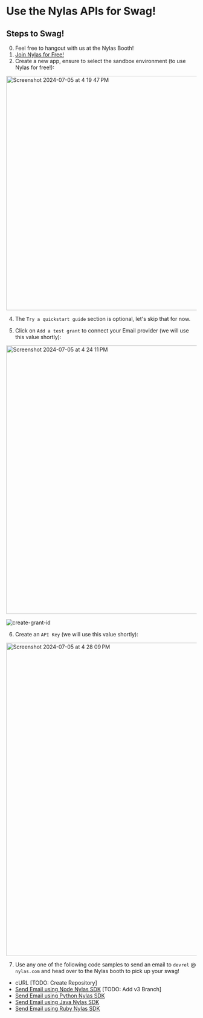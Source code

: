 # Use the Nylas APIs for Swag!

## Steps to Swag!
0. Feel free to hangout with us at the Nylas Booth!
2. <a href="https://hubs.ly/Q02CgmYW0" target="_blank">Join Nylas for Free!</a>
3. Create a new app, ensure to select the sandbox environment (to use Nylas for free!):
<img width="618" alt="Screenshot 2024-07-05 at 4 19 47 PM" src="https://github.com/nylas-samples/nylas-api-for-swag/assets/553578/b3c23bc9-09fe-446e-bc3e-7b7cc774c6a0">

4. The `Try a quickstart guide` section is optional, let's skip that for now.

5. Click on `Add a test grant` to connect your Email provider (we will use this value shortly):

<img width="708" alt="Screenshot 2024-07-05 at 4 24 11 PM" src="https://github.com/nylas-samples/nylas-api-for-swag/assets/553578/1926c2e5-fae1-4242-95ca-ae74bf876321">

![create-grant-id](https://github.com/nylas-samples/nylas-api-for-swag/assets/553578/2159d91a-4fca-4832-a204-d19bb8d9ff4a)

6. Create an `API Key` (we will use this value shortly):
<img width="826" alt="Screenshot 2024-07-05 at 4 28 09 PM" src="https://github.com/nylas-samples/nylas-api-for-swag/assets/553578/7e57c32a-1a4b-40e4-bcc4-21cd5c9e66e6">

7. Use any one of the following code samples to send an email to `devrel` @ `nylas.com` and head over to the Nylas booth to pick up your swag!

- cURL [TODO: Create Repository]
- [Send Email using Node Nylas SDK](https://github.com/nylas-samples/node-email-send) [TODO: Add v3 Branch]
- [Send Email using Python Nylas SDK](https://github.com/nylas-samples/python-email-send/tree/python_v3)
- [Send Email using Java Nylas SDK](https://github.com/nylas-samples/java-email-send-form/tree/java-v3)
- [Send Email using Ruby Nylas SDK](https://github.com/nylas-samples/ruby-email-send/tree/Ruby_V3)
